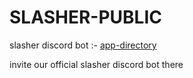 # SLASHER-PUBLIC
slasher discord bot :- [app-directory](https://discord.com/application-directory/1260853952593924147)

invite our official slasher discord bot there
